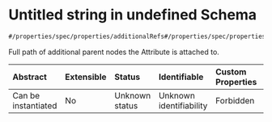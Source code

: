# Untitled string in undefined Schema

```txt
#/properties/spec/properties/additionalRefs#/properties/spec/properties/additionalRefs/items
```

Full path of additional parent nodes the Attribute is attached to.

| Abstract            | Extensible | Status         | Identifiable            | Custom Properties | Additional Properties | Access Restrictions | Defined In                                                                  |
| :------------------ | :--------- | :------------- | :---------------------- | :---------------- | :-------------------- | :------------------ | :-------------------------------------------------------------------------- |
| Can be instantiated | No         | Unknown status | Unknown identifiability | Forbidden         | Allowed               | none                | [attribute.json*](../../0.0.1/schema/attribute.json "open original schema") |
